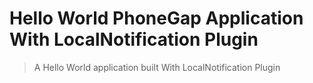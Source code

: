 # Hello World PhoneGap Application With LocalNotification Plugin

> A Hello World application built With LocalNotification Plugin


